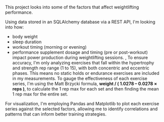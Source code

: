 This project looks into some of the factors that affect weightlifting performance.

Using data stored in an SQLAlchemy database via a REST API, I'm looking into how:
- body weight
- sleep duration
- workout timing (morning or evening)
- performance supplement dosage and timing (pre or post-workout)
impact power production during weightlifting sessions.
,
To ensure accuracy, I'm only analyzing exercises that fall within the hypertrophy and strength rep range (1 to 15), with both concentric and eccentric phases. 
This means no static holds or endurance exercises are included in my measurements.
To gauge the effectiveness of each exercise series, I'm using the Matt Brzycki formula, **weight / ( 1.0278 – 0.0278 × reps )**, to calculate the 1 rep max for each set and then finding the mean 1 rep max for the entire set.

For visualization, I'm employing Pandas and Matplotlib to plot each exercise series against the selected factors, allowing me to identify correlations and patterns that can inform better training strategies.
